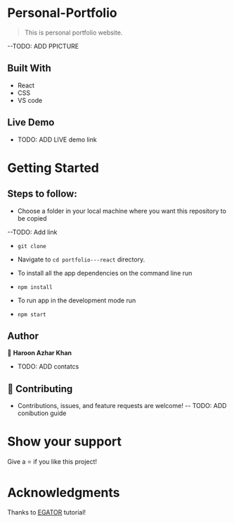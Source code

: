 # Personal-Portfolio

> This is personal portfolio website.

--TODO: ADD PPICTURE

## Built With

- React
- CSS
- VS code

## Live Demo

- TODO: ADD LIVE demo link

# Getting Started

## Steps to follow:

- Choose a folder in your local machine where you want this repository to be copied

--TODO: Add link

- ```
  git clone
  ```

- Navigate to `cd portfolio---react` directory.

- To install all the app dependencies on the command line run
- ```
  npm install
  ```
- To run app in the development mode run
- ```
  npm start
  ```

## Author

:man: **Haroon Azhar Khan**

- TODO: ADD contatcs

## 🤝 Contributing

- Contributions, issues, and feature requests are welcome!
  -- TODO: ADD conibution guide

# Show your support

Give a ⭐ if you like this project!

# Acknowledgments

Thanks to [EGATOR](https://www.youtube.com/watch?v=G-Cr00UYokU&list=WL&index=55&t=1845s) tutorial!
